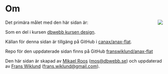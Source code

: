 Om
==============================================

<img src="https://www.slu.se/globalassets/ew/org/inst/hgen/hgenlab/veron2.jpg?w=300" style="float: right">

Det primära målet med den här sidan är:

Som en del i kursen [dbwebb kursen design](http://dbwebb.se/design).

Källan för denna sidan är tillgäng på GitHub i [canax/anax-flat](git@github.com:canax/anax-flat.git).

Repo för den uppdaterade sidan finns på GitHub [franswiklund/anax-flat](https://github.com/franswiklund/anax-flat)

Den här sidan är skapad av [Mikael Roos](https://mikaelroos.se) (mos@dbwebb.se) och uppdaterad av [Frans Wiklund](http://studioreko.com) (frans.wiklund@gmail.com).
